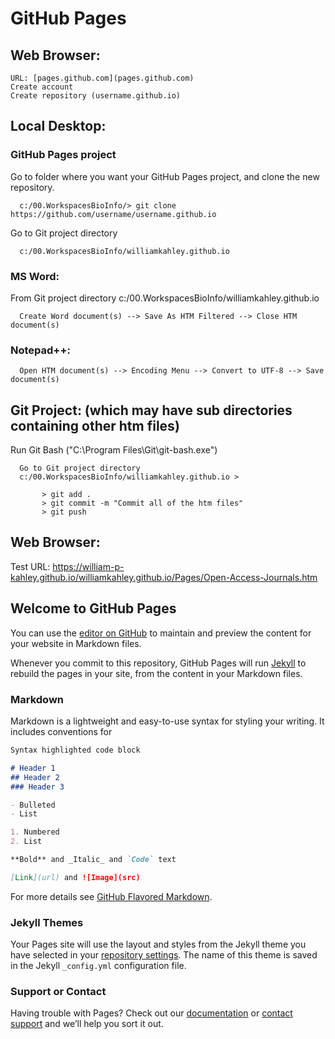 ﻿
# GitHub Pages

## Web Browser:
	URL: [pages.github.com](pages.github.com)  
	Create account
	Create repository (username.github.io) 
	
## Local Desktop: 

### GitHub Pages project 

Go to folder where you want your GitHub Pages project, and clone the new repository.

      c:/00.WorkspacesBioInfo/> git clone https://github.com/username/username.github.io

Go to Git project directory

      c:/00.WorkspacesBioInfo/williamkahley.github.io 

### MS Word: 
From Git project directory
      c:/00.WorkspacesBioInfo/williamkahley.github.io

      Create Word document(s) --> Save As HTM Filtered --> Close HTM document(s)

### Notepad++:

      Open HTM document(s) --> Encoding Menu --> Convert to UTF-8 --> Save document(s)

## Git Project: (which may have sub directories containing other htm files)

Run Git Bash ("C:\Program Files\Git\git-bash.exe")

      Go to Git project directory
      c:/00.WorkspacesBioInfo/williamkahley.github.io >

           > git add . 
           > git commit -m "Commit all of the htm files"
           > git push 


## Web Browser:
Test
      URL: https://william-p-kahley.github.io/williamkahley.github.io/Pages/Open-Access-Journals.htm

















## Welcome to GitHub Pages

You can use the [editor on GitHub](https://github.com/william-p-kahley/williamkahley.github.io/edit/main/README.md) to maintain and preview the content for your website in Markdown files.

Whenever you commit to this repository, GitHub Pages will run [Jekyll](https://jekyllrb.com/) to rebuild the pages in your site, from the content in your Markdown files.

### Markdown

Markdown is a lightweight and easy-to-use syntax for styling your writing. It includes conventions for

```markdown
Syntax highlighted code block

# Header 1
## Header 2
### Header 3

- Bulleted
- List

1. Numbered
2. List

**Bold** and _Italic_ and `Code` text

[Link](url) and ![Image](src)
```

For more details see [GitHub Flavored Markdown](https://guides.github.com/features/mastering-markdown/).

### Jekyll Themes

Your Pages site will use the layout and styles from the Jekyll theme you have selected in your [repository settings](https://github.com/william-p-kahley/williamkahley.github.io/settings). The name of this theme is saved in the Jekyll `_config.yml` configuration file.

### Support or Contact

Having trouble with Pages? Check out our [documentation](https://docs.github.com/categories/github-pages-basics/) or [contact support](https://github.com/contact) and we’ll help you sort it out.
